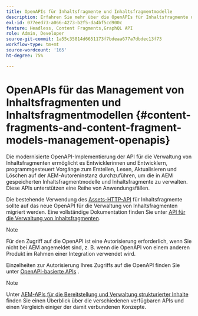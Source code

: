 ```yaml
---
title: OpenAPIs für Inhaltsfragmente und Inhaltsfragmentmodelle
description: Erfahren Sie mehr über die OpenAPIs für Inhaltsfragmente und Inhaltsfragmentmodelle.
exl-id: 077eed73-a066-4273-b2f5-da4bf5cd900c
feature: Headless, Content Fragments,GraphQL API
role: Admin, Developer
source-git-commit: 1a55c35814d6651173f7bdeaa677a7dbdec13f73
workflow-type: tm+mt
source-wordcount: '165'
ht-degree: 75%

---
```


# OpenAPIs für das Management von Inhaltsfragmenten und Inhaltsfragmentmodellen {#content-fragments-and-content-fragment-models-management-openapis}

Die modernisierte OpenAPI-Implementierung der API für die Verwaltung von Inhaltsfragmenten ermöglicht es Entwicklerinnen und Entwicklern, programmgesteuert Vorgänge zum Erstellen, Lesen, Aktualisieren und Löschen auf der AEM-Autoreninstanz durchzuführen, um die in AEM gespeicherten Inhaltsfragmentmodelle und Inhaltsfragmente zu verwalten. Diese APIs unterstützen eine Reihe von Anwendungsfällen. 

Die bestehende Verwendung des [Assets-HTTP-API](https://experienceleague.adobe.com/de/docs/experience-manager-cloud-service/content/assets/admin/mac-api-assets) für Inhaltsfragmente sollte auf das neue OpenAPI für die Verwaltung von Inhaltsfragmenten migriert werden. Eine vollständige Dokumentation finden Sie unter [API für die Verwaltung von Inhaltsfragmenten](https://developer.adobe.com/experience-cloud/experience-manager-apis/api/stable/sites/?lang=de).

>[!NOTE]
>
>Für den Zugriff auf die OpenAPI ist eine Autorisierung erforderlich, wenn Sie nicht bei AEM angemeldet sind, z. B. wenn die OpenAPI von einem anderen Produkt im Rahmen einer Integration verwendet wird.
>
>Einzelheiten zur Autorisierung Ihres Zugriffs auf die OpenAPI finden Sie unter [OpenAPI-basierte APIs](/help/implementing/developing/open-api-based-apis.md) .

>[!NOTE]
>
>Unter [AEM-APIs für die Bereitstellung und Verwaltung strukturierter Inhalte](/help/headless/apis-headless-and-content-fragments.md) finden Sie einen Überblick über die verschiedenen verfügbaren APIs und einen Vergleich einiger der damit verbundenen Konzepte.
